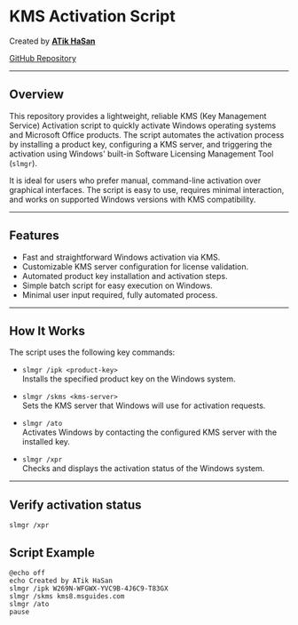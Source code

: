 # KMS Activation Script

Created by **[ATik HaSan](https://atikhasan.com)**

[GitHub Repository](https://github.com/atikhasan392/kms.git)

---

## Overview

This repository provides a lightweight, reliable KMS (Key Management Service) Activation script to quickly activate Windows operating systems and Microsoft Office products. The script automates the activation process by installing a product key, configuring a KMS server, and triggering the activation using Windows' built-in Software Licensing Management Tool (`slmgr`).

It is ideal for users who prefer manual, command-line activation over graphical interfaces. The script is easy to use, requires minimal interaction, and works on supported Windows versions with KMS compatibility.

---

## Features

- Fast and straightforward Windows activation via KMS.  
- Customizable KMS server configuration for license validation.  
- Automated product key installation and activation steps.  
- Simple batch script for easy execution on Windows.  
- Minimal user input required, fully automated process.  

---

## How It Works

The script uses the following key commands:

- `slmgr /ipk <product-key>`  
  Installs the specified product key on the Windows system.

- `slmgr /skms <kms-server>`  
  Sets the KMS server that Windows will use for activation requests.

- `slmgr /ato`  
  Activates Windows by contacting the configured KMS server with the installed key.

- `slmgr /xpr`  
  Checks and displays the activation status of the Windows system.

---

## Verify activation status
```batch
slmgr /xpr
```

## Script Example

```batch
@echo off
echo Created by ATik HaSan
slmgr /ipk W269N-WFGWX-YVC9B-4J6C9-T83GX
slmgr /skms kms8.msguides.com
slmgr /ato
pause
